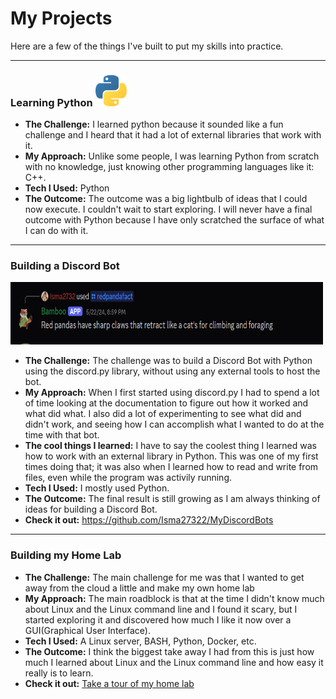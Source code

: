 # My Projects

Here are a few of the things I've built to put my skills into practice.

---
### Learning Python <img src="../_static/python-logo.png" alt="Python logo" style="width:50px; background-color: transparent;"/>

* **The Challenge:** I learned python because it sounded like a fun challenge and I heard that it had a lot of external libraries that work with it. 
* **My Approach:** Unlike some people, I was learning Python from scratch with no knowledge, just knowing other programming languages like it: C++.
* **Tech I Used:** Python
* **The Outcome:** The outcome was a big lightbulb of ideas that I could now execute. I couldn't wait to start exploring. I will never have a final outcome with Python because I have only scratched the surface of what I can do with it.

---
### Building a Discord Bot
<img src="../_static/Discord-bot.png" width="500" height="100"/> 

* **The Challenge:** The challenge was to build a Discord Bot with Python using the discord\.py library, without using any external tools to host the bot.
* **My Approach:** When I first started using discord\.py I had to spend a lot of time looking at the documentation to figure out how it worked and what did what. I also did a lot of experimenting to see what did and didn't work, and seeing how I can accomplish what I wanted to do at the time with that bot.
* **The cool things I learned:** I have to say the coolest thing I learned was how to work with an external library in Python. This was one of my first times doing that; it was also when I learned how to read and write from files, even while the program was activily running.
* **Tech I Used:** I mostly used Python.
* **The Outcome:** The final result is still growing as I am always thinking of ideas for building a Discord Bot.
* **Check it out:** https://github.com/Isma27322/MyDiscordBots

---
### Building my Home Lab
* **The Challenge:** The main challenge for me was that I wanted to get away from the cloud a little and make my own home lab
* **My Approach:** The main roadblock is that at the time I didn't know much about Linux and the Linux command line and I found it scary, but I started exploring it and discovered how much I like it now over a GUI(Graphical User Interface).
* **Tech I Used:** A Linux server, BASH, Python, Docker, etc.
* **The Outcome:** I think the biggest take away I had from this is just how much I learned about Linux and the Linux command line and how easy it really is to learn.
* **Check it out:** [Take a tour of my home lab](../home-lab/index.md)
